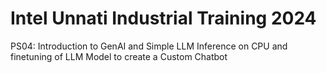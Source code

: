 # Intel Unnati Industrial Training 2024
PS04: Introduction to GenAI and Simple LLM Inference on CPU and finetuning of LLM Model to create a Custom Chatbot
 
